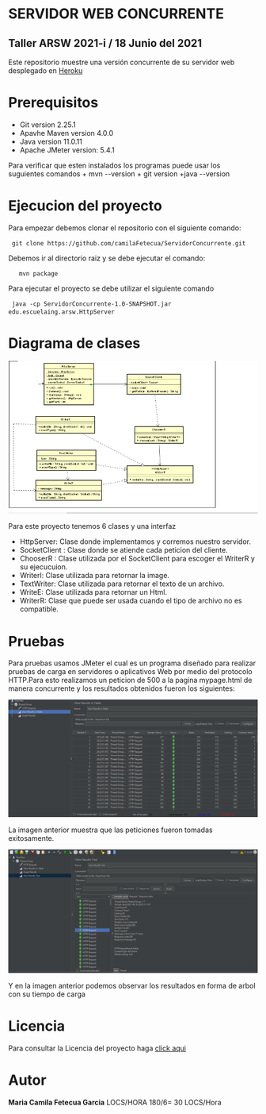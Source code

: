 # SERVIDOR WEB CONCURRENTE
## Taller ARSW 2021-i / 18 Junio del 2021

  Este repositorio muestre una versión concurrente de su servidor web desplegado en [Heroku](https://floating-reaches-52674.herokuapp.com/)
  

# Prerequisitos 
  + Git version 2.25.1
  + Apavhe Maven version 4.0.0
  + Java version 11.0.11
  + Apache JMeter version: 5.4.1
  
  Para verificar que esten instalados los programas puede usar los suguientes comandos
    + mvn --version
    + git version
    +java --version
    
       
# Ejecucion del proyecto

  Para empezar debemos clonar el repositorio con el siguiente comando:

     git clone https://github.com/camilaFetecua/ServidorConcurrente.git
  
  Debemos ir al directorio raiz y se debe ejecutar el comando:
 
       mvn package
  
   
  Para ejecutar el proyecto se debe utilizar el siguiente comando 

     java -cp ServidorConcurrente-1.0-SNAPSHOT.jar edu.escuelaing.arsw.HttpServer
     
 
      
# Diagrama de clases  

![Imagen](https://github.com/camilaFetecua/TallerHeroku/blob/master/Imagenes/Clasesservifot.PNG)

  Para este proyecto tenemos 6 clases y una interfaz 
  + HttpServer: Clase donde implementamos y corremos nuestro servidor. 
  + SocketClient : Clase donde se atiende cada peticion del cliente.
  + ChooserR : Clase  utilizada por el SocketClient para escoger el WriterR y su ejecucuion. 
  + Writerl: Clase utilizada para retornar la image. 
  + TextWriter: Clase utilizada para retornar el texto de un archivo. 
  + WriteE: Clase utilizada para retornar un Html.
  + WriterR: Clase que puede ser usada cuando el tipo de archivo no es compatible. 
 
 # Pruebas 
 
 Para pruebas usamos JMeter el cual es un programa diseñado para realizar pruebas de carga en servidores o aplicativos Web por medio del protocolo HTTP.Para esto realizamos un peticion de 500 a la pagina mypage.html de manera concurrente y los resultados obtenidos fueron los siguientes:
 
 ![Imagen](https://github.com/camilaFetecua/TallerHeroku/blob/master/Imagenes/Prueba1.PNG)

La imagen anterior muestra que las peticiones fueron tomadas exitosamente. 
 
 ![Imagen](https://github.com/camilaFetecua/TallerHeroku/blob/master/Imagenes/Prueba2.PNG)
 
 Y en la imagen anterior podemos observar los resultados en forma de arbol con su tiempo de carga 
 
# Licencia

  Para consultar la Licencia del proyecto haga [click aqui](https://github.com/camilaFetecua/ServidorConcurrente/blob/master/LICENSE.md)
  
  
# Autor 
  **Maria Camila Fetecua Garcia**  LOCS/HORA 180/6= 30 LOCS/Hora 

